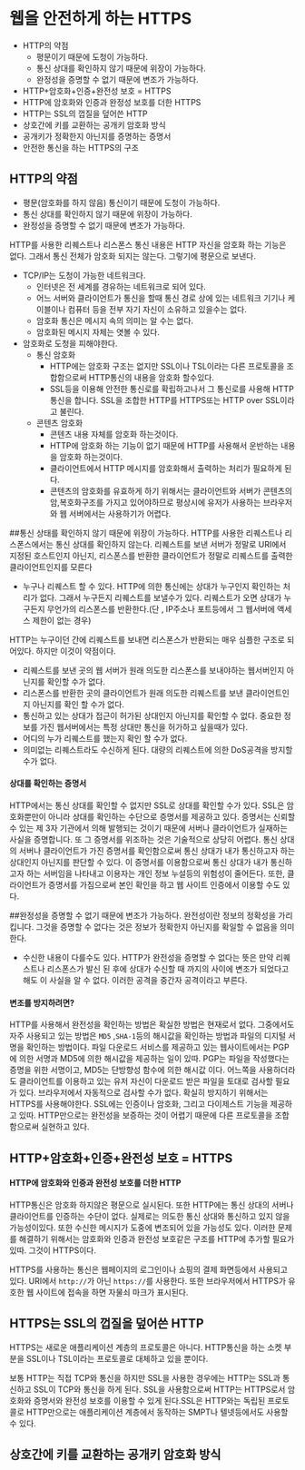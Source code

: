 # 웹을 안전하게 하는 HTTPS

- HTTP의 약점
    - 평문이기 때문에 도청이 가능하다.
    - 통신 상대를 확인하지 않기 때문에 위장이 가능하다.
    - 완정성을 증명할 수 없기 때문에 변조가 가능하다.
- HTTP+암호화+인증+완전성 보호 = HTTPS
- HTTP에 암호화와 인증과 완정성 보호를 더한 HTTPS
- HTTP는 SSL의 껍질을 덮어쓴 HTTP
- 상호간에 키를 교환하는 공개키 암호화 방식
- 공개키가 정확한지 아닌지를 증명하는 증명서
- 안전한 통신을 하는 HTTPS의 구조



## HTTP의 약점

- 평문(암호화를 하지 않음) 통신이기 때문에 도청이 가능하다.
- 통신 상대를 확인하지 않기 때문에 위장이 가능하다.
- 완정성을 증명할 수 없기 때문에 변조가 가능하다.

HTTP를 사용한 리퀘스트나 리스폰스 통신 내용은 HTTP 자신을 암호화 하는 기능은 없다.
그래서 통신 전체가 암호화 되지는 않는다. 그렇기에 평문으로 보낸다.

- TCP/IP는 도청이 가능한 네트워크다.
    - 인터넷은 전 세계를 경유하는 네트워크로 되어 있다.
    - 어느 서버와 클라이언트가 통신을 할때 통신 경로 상에 있는 네트워크 기기나 케이블이나 컴퓨터 등을 전부 자기 자신이 소유하고 있을수는 없다.
    - 암호화 통신은 메시지 속의 의미는 알 수는 없다.
    - 암호화된 메시지 자체는 엿볼 수 있다.
- 암호화로 도청을 피해야한다.
    - 통신 암호화
        - HTTP에는 암호화 구조는 없지만 SSL이나 TSL이라는 다른 프로토콜을 조합함으로써 HTTP통신의 내용을 암호화 할수있다.
        - SSL등을 이용해 안전한 통신로를 확립하고나서 그 통신로를 사용해 HTTP통신을 합니다. SSL을 조합한 HTTP를 HTTPS또는 HTTP over SSL이라고 불린다.
    - 콘텐츠 암호화    
        - 콘텐츠 내용 자체를 암호화 하는것이다.
        - HTTP에 암호화 하는 기능이 없기 때문에 HTTP를 사용해서 운반하는 내용을 암호화 하는것이다.
        - 클라이언트에서 HTTP 메시지를 암호화해서 출력하는 처리가 필요하게 된다.
        - 콘텐츠의 암호화를 유효하게 하기 위해서는 클라이언트와 서버가 콘텐츠의 암,복호화구조를 가지고 있어야하므로 평상시에 유저가
         사용하는 브라우저와 웹 서버에서는 사용하기가 어렵다.
 
 ##통신 상태를 확인하지 않기 때문에 위장이 가능하다. 
 HTTP를 사용한 리퀘스트나 리스폰스에서는 통신 상대를 확인하지 않는다. 리퀘스트를 보낸 서버가 정말로 URI에서 지정된 호스트인지 아닌지,
 리스폰스를 반환한 클라이언트가 정말로 리퀘스트를 출력한 클라이언트인지를 모른다
 
 - 누구나 리퀘스트 할 수 있다.
 HTTP에 의한 통신에는 상대가 누구인지 확인하는 처리가 없다. 그래서 누구든지 리퀘스트를 보낼수가 있다.
 리퀘스트가 오면 상대가 누구든지 무언가의 리스폰스를 반환한다.(단 , IP주소나 포트등에서 그 웹서버에 액세스 제한이 없는 경우)
 
 HTTP는 누구이던 간에 리퀘스트를 보내면 리스폰스가 반환되는 매우 심플한 구조로 되어있다. 하지만 이것이 약점이다.
 - 리퀘스트를 보낸 곳의 웹 서버가 원래 의도한 리스폰스를 보내야하는 웹서버인지 아닌지를 확인할 수가 없다.
 - 리스폰스를 반환한 곳의 클라이언트가 원래 의도한 리퀘스트를 보낸 클라이언트인지 아닌지를 확인 할 수가 없다.
 - 통신하고 있는 상대가 접근이 허가된 상대인지 아닌지를 확인할 수 없다. 중요한 정보를 가진 웹서버에서는 특정
 상대만 통신을 허가하고 싶을때가 있다.
 - 어디의 누가 리퀘스트를 했는지 확인 할 수가 없다.
 - 의미없는 리퀘스트라도 수신하게 된다. 대량의 리퀘스트에 의한 DoS공격을 방지할 수가 없다.
 
 
 #### 상대를 확인하는 증명서
 HTTP에서는 통신 상대를 확인할 수 없지만 SSL로 상대를 확인할 수가 있다. SSL은 암호화뿐만이 아니라 상대를 확인하는 수단으로
 증명서를 제공하고 있다.
 증명서는 신뢰할 수 있는 제 3자 기관에서 의해 발행되는 것이기 때문에 서버나 클라이언트가 실재하는 사실을 증명합니다.
 또 그 증명서를 위조하는 것은 기술적으로 상당히 어렵다. 통신 상대의 서버나 클라이언트가 가진 증명서를 확인함으로써 통신 상대가
 내가 통신하고자 하는 상대인지 아닌지를 판단할 수 있다.
 이 증명서를 이용함으로써 통신 상대가 내가 통신하고자 하는 서버임을 나타내고 이용자는 개인 정보 누설등의 위험성이 줄어든다.
 또한, 클라이언트가 증명서를 가짐으로써 본인 확인을 하고 웹 사이트 인증에서 이용할 수도 있다.
 
 ##완정성을 증명할 수 없기 때문에 변조가 가능하다.
 완전성이란 정보의 정확성을 가리킵니다. 그것을 증명할 수 없다는 것은 정보가 정확한지 아닌지를 확일할 수 없음을 의미한다.
 
 - 수신한 내용이 다를수도 있다.
HTTP가 완전성을 증명할 수 없다는 뜻은 만약 리퀘스트나 리스폰스가 발신 된 후에 상대가 수신할 때 까지의 사이에 변조가 되었다고 해도
이 사실을 알 수 없다. 이러한 공격을 중간자 공격이라고 부른다.

#### 변조를 방지하려면?
HTTP를 사용해서 완전성을 확인하는 방법은 확실한 방법은 현재로서 없다. 그중에서도 자주 사용되고 있는 방법은
`MD5` ,`SHA-1`등의 해시값을 확인하는 방법과 파일의 디지털 서명을 확인하는 방법이다.
파일 다운로드 서비스를 제공하고 있는 웹사이트에서는 PGP에 의한 서명과 MD5에 의한 해시값을 제공하는 일이 있따.
PGP는 파일을 작성했다는 증명을 위한 서명이고, MD5는 단방향성 함수에 의한 해시값 이다. 어느쪽을 사용하더라도
클라이언트를 이용하고 있는 유저 자신이 다운로드 받은 파일을 토대로 검사할 필요가 있다.
브라우저에서 자동적으로 검사할 수가 없다.
확실히 방지하기 위해서는 HTTPS를 사용해야한다. SSL에는 인증이나 암호화, 그리고 다이제스트 기능을 제공하고 있따.
HTTP만으로는 완전성을 보증하는 것이 어렵기 때문에 다른 프로토콜을 조합함으로써 실현하고 있다.

## HTTP+암호화+인증+완전성 보호 = HTTPS

#### HTTP에 암호화와 인증과 완전성 보호를 더한 HTTP
HTTP통신은 암호화 하지않은 평문으로 실시된다. 또한 HTTP에는 통신 상대의 서버나 클라이언트를 인증하는 수단이 없다.
실제로는 의도한 통신 상대와 통신하고 있지 않을 가능성이있다. 또한 수신한 메시지가 도중에 변조되어 있을 가능성도 있다.
이러한 문제를 해결하기 위해서는 암호화와 인증과 완전성 보호같은 구조를 HTTP에 추가할 필요가 있따.
그것이 HTTPS이다.

HTTPS를 사용하는 통신은 웹페이지의 로그인이나 쇼핑의 결제 화면등에서 사용되고 있다.
URI에서 `http://`가 아닌 `https://`를 사용한다. 또한 브라우저에서 HTTPS가 유호한 웹 사이트에 접속을 하면
자물쇠 마크가 표시된다.

## HTTPS는 SSL의 껍질을 덮어쓴 HTTP

HTTPS는 새로운 애플리케이션 계층의 프로토콜은 아니다. HTTP통신을 하는 소켓 부분을 SSL이나 TSL이라는 프로토콜로 대체하고 있을 뿐이다.

보통 HTTP는 직접 TCP와 통신을 하지만 SSL을 사용한 경우에는 HTTP는 SSL과 통신하고 SSL이 TCP와 통신을 하게 된다.
SSL을 사용함으로써 HTTP는 HTTPS로서 암호화와 증명서와 완전성 보호를 이용할 수 있게 된다.SSL은 HTTP와는 독립된 프로토콜로
HTTP만으로는 애플리케이션 계층에서 동작하는 SMPT나 텔넷등에서도 사용할 수 있다.

## 상호간에 키를 교환하는 공개키 암호화 방식